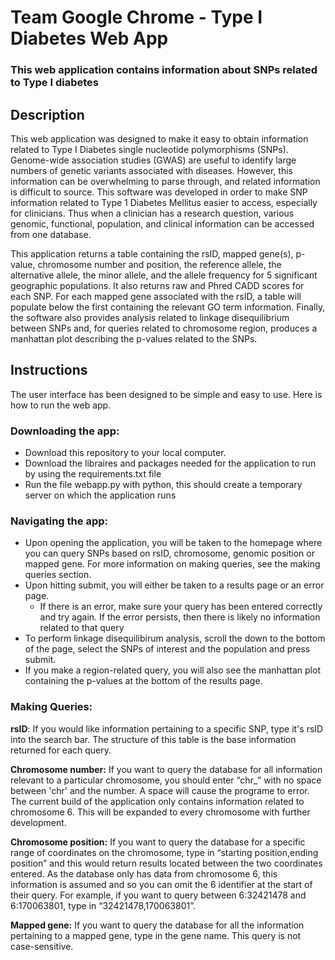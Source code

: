 # Team Google Chrome - Type I Diabetes Web App

### This web application contains information about SNPs related to Type I diabetes 

## Description 

This web application was designed to make it easy to obtain information related to Type I Diabetes single nucleotide polymorphisms (SNPs). Genome-wide association studies (GWAS) are useful to identify large numbers of genetic variants associated with diseases. However, this information can be overwhelming to parse through, and related information is difficult to source. This software was developed in order to make SNP information related to Type 1 Diabetes Mellitus easier to access, especially for clinicians. Thus when a clinician has a research question, various genomic, functional, population, and clinical information can be accessed from one database. 

This application returns a table containing the rsID, mapped gene(s), p-value, chromosome number and position, the reference allele, the alternative allele, the minor allele, and the allele frequency for 5 significant geographic populations. It also returns raw and Phred CADD scores for each SNP. For each mapped gene associated with the rsID, a table will populate below the first containing the relevant GO term information. Finally, the software also provides analysis related to linkage disequilibrium between SNPs and, for queries related to chromosome region, produces a manhattan plot describing the p-values related to the SNPs.

## Instructions

The user interface has been designed to be simple and easy to use. Here is how to run the web app.

### Downloading the app: 

- Download this repository to your local computer. 
- Download the libraires and packages needed for the application to run by using the requirements.txt file 
- Run the file webapp.py with python, this should create a temporary server on which the application runs 

### Navigating the app: 

- Upon opening the application, you will be taken to the homepage where you can query SNPs based on rsID, chromosome, genomic position or mapped gene. For more information on making queries, see the making queries section. 
- Upon hitting submit, you will either be taken to a results page or an error page. 
  - If there is an error, make sure your query has been entered correctly and try again. If the error persists, then there is likely no information related to that query 
- To perform linkage disequilibirum analysis, scroll the down to the bottom of the page, select the SNPs of interest and the population and press submit. 
- If you make a region-related query, you will also see the manhattan plot containing the p-values at the bottom of the results page. 

### Making Queries:

**rsID**: If you would like information pertaining to a specific SNP, type it's rsID into the search bar. The structure of this table is the base information returned for each query. 

**Chromosome number:** If you want to query the database for all information relevant to a particular chromosome, you should enter “chr_” with no space between 'chr' and the number. A space will cause the programe to error. The current build of the application only contains information related to chromosome 6. This will be expanded to every chromosome with further development.

**Chromosome position:** If you want to query the database for a specific range of coordinates on the chromosome, type in “starting position,ending position” and this would return results located between the two coordinates entered. As the database only has data from chromosome 6, this information is assumed and so you can omit the 6 identifier at the start of their query. For example, if you want to query between 6:32421478 and 6:170063801, type in “32421478,170063801”. 

**Mapped gene:** If you want to query the database for all the information pertaining to a mapped gene, type in the gene name. This query is not case-sensitive.  

